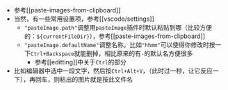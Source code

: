 - 参考[[paste-images-from-clipboard]]
- 当然，有一些常用设置项，参考[[vscode/settings]]
  - `"pasteImage.path"`调整用`pasteImage`插件时默认粘贴到哪（比较方便的：`${currentFileDir}`），参考[[paste-images-from-clipboard]]
  - `"pasteImage.defaultName"`调整名称。比如`"hhmm"`可以使得你修改时按一下`Ctrl+Backspace`就能删掉，相比原来的有`-`的默认名方便很多
    - 参考[[editting]]中关于`Ctrl`的部分
- 比如编辑器中选中一段文字，然后按`Ctrl+Alt+V`，（此时过一秒，让它反应一下），再回车，则粘出的图片就是按此文件名
